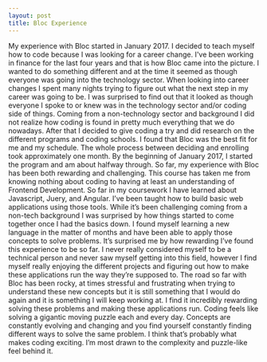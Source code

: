 ```yaml
---
layout: post
title: Bloc Experience
---
```


My experience with Bloc started in January 2017. I decided to teach myself how to code because I was looking for a career change. I've been working in finance for the last four years and that is how Bloc came into the picture. I wanted to do something different and at the time it seemed as though everyone was going into the technology sector. When looking into career changes I spent many nights trying to figure out what the next step in my career was going to be. I was surprised to find out that it looked as though everyone I spoke to or knew was in the technology sector and/or coding side of things. Coming from a non-technology sector and background I did not realize how coding is found in pretty much everything that we do nowadays. After that I decided to give coding a try and did research on the different programs and coding schools. I found that Bloc was the best fit for me and my schedule. The whole process between deciding and enrolling took approximately one month. By the beginning of January 2017, I started the program and am about halfway through. So far, my experience with Bloc has been both rewarding and challenging. This course has taken me from knowing nothing about coding to having at least an understanding of Frontend Development. So far in my coursework I have learned about Javascript, Juery, and Angular. I’ve been taught how to build basic web applications using those tools. While it’s been challenging coming from a non-tech background I was surprised by how things started to come together once I had the basics down. I found myself learning a new language in the matter of months and have been able to apply those concepts to solve problems. It’s surprised me by how rewarding I’ve found this experience to be so far. I never really considered myself to be a technical person and never saw myself getting into this field, however I find myself really enjoying the different projects and figuring out how to make these applications run the way they’re supposed to. The road so far with Bloc has been rocky, at times stressful and frustrating when trying to understand these new concepts but it is still something that I would do again and it is something I will keep working at. I find it incredibly rewarding solving these problems and making these applications run. Coding feels like solving a gigantic moving puzzle each and every day. Concepts are constantly evolving and changing and you find yourself constantly finding different ways to solve the same problem. I think that’s probably what makes coding exciting. I’m most drawn to the complexity and puzzle-like feel behind it.
